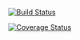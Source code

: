 [![Build Status](https://travis-ci.com/mali0728/cs107test.svg?branch=main)](https://travis-ci.com/mali0728/cs107test)

[![Coverage Status](https://codecov.io/gh/mali0728/cs107test/branch/master/graph/badge.svg)](https://codecov.io/gh/mali0728/cs107test)
